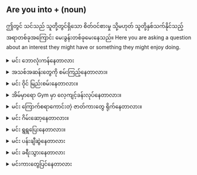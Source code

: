 ## Are you into + (noun)

ဤတွင် သင်သည် သူတို့တွင်ရှိသော စိတ်ဝင်စားမှု သို့မဟုတ် သူတို့နှစ်သက်နိုင်သည့် အရာတစ်ခုအကြောင်း မေးခွန်းတစ်ခုမေးနေသည်။
Here you are asking a question about an interest they might have or something they might enjoy doing.

<details>
<summary>မင်း ဘောလုံးကန်နေတာလား</summary>
"Are you into soccer?"
</details>
<details>
<summary>အသစ်အဆန်းတွေကို စမ်းကြည့်နေတာလား။</summary>

"Are you into trying new things?"
</details>
<details>
<summary>မင်း ဝိုင် မြည်းစမ်းနေတာလား။</summary>

"Are you into wine tasting?"
</details>
<details>
<summary>အိမ်မှာရော Gym မှာ လေ့ကျင့်ခန်းလုပ်နေတာလား။</summary>

"Are you into working out at home or at the gym?"
</details>
<details>
<summary>မင်း ကြောက်စရာကောင်းတဲ့ ဇာတ်ကားတွေ ရိုက်နေတာလား။</summary>

"Are you into scary movies?"
</details>
<details>
<summary>မင်း ဂိမ်းဆော့နေတာလား။</summary>

"Are you into playing games?"
</details>
<details>
<summary>မင်း ရွရွပြေးနေတာလား။</summary>

"Are you into jogging?"
</details>
<details>
<summary>မင်း ပန်းချီဆွဲနေတာလား</summary>

"Are you into painting?"
</details>
<details>
<summary>မင်း ခရီးသွားနေတာလား</summary>

"Are you into traveling?"
</details>
<details>
<summary>မင်းကားတွေပြင်နေတာလား</summary>

"Are you into fixing cars?"
</details>